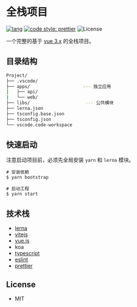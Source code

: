 # 全栈项目

[![lang](https://img.shields.io/badge/lang-typescript-informational)](https://www.typescriptlang.org/)
[![code style: prettier](https://img.shields.io/badge/code_style-prettier-ff69b4.svg?style=flat-square)](https://github.com/prettier/prettier)
![License](https://img.shields.io/badge/license-MIT-brightgreen.svg)

一个完整的基于 [vue 3.x][vue3] 的全栈项目。

## 目录结构

```bash
Project/
├── .vscode/
├── apps/                    --- 独立应用
|   ├── api/
|   └── web/
├── libs/                     --- 公共模块
├── lerna.json
├── tsconfig.base.json
├── tsconfig.json
└── vscode.code-workspace
```

## 快速启动

注意启动项目前，必须先全局安装 `yarn` 和 `lerna` 模块。

```shell
# 安装依赖
$ yarn bootstrap

# 启动工程
$ yarn start
```

## 技术栈

- [lerna][lerna]
- [vitejs](https://vitejs.dev/)
- [vue.js](vue3)
- koa
- [typescript](https://www.typescriptlang.org/)
- [eslint](https://eslint.org/)
- [prettier](https://prettier.io/)

## License

- MIT

[lerna]: https://lerna.js.org/
[vue3]: https://v3.vuejs.org/
